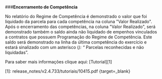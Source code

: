 ###**Encerramento de Competência**

No relatório do Regime de Competência é demonstrado o valor que foi liquidado da parcela para cada competência na coluna "Valor Realizado".
Após o encerramento das competências, na coluna "Valor Realizado", será demonstrado também o saldo ainda não liquidado de empenhos vinculados a contratos que possuem Programação do Regime de Competência. Este saldo será demonstrado na linha da última competência do exercício e estará sinalizado com um asterisco (*):
“* Parcelas reconhecidas e não liquidadas”. 



Para saber mais informações clique aqui: [Tutorial][1]

[1]: release_notes/v2.4.733/tutoriais/10415.pdf {target=_blank}
